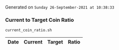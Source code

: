 Generated on `Sunday 26-September-2021 at 10:38:33`

### Current to Target Coin Ratio
`current_coin_ratio.sh`

Date|Current|Target|Ratio
---|---|---|---
